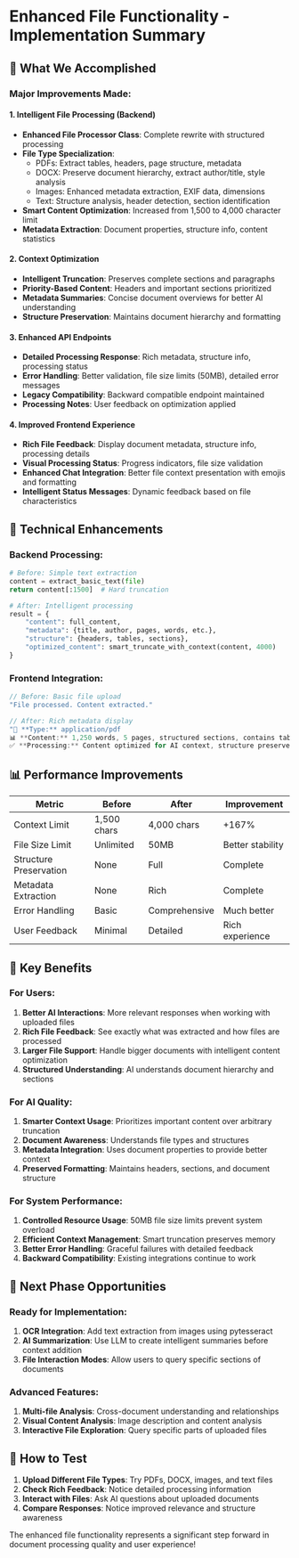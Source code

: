 # Enhanced File Functionality - Implementation Summary

## 🎯 What We Accomplished

### Major Improvements Made:

#### 1. **Intelligent File Processing (Backend)**
- **Enhanced File Processor Class**: Complete rewrite with structured processing
- **File Type Specialization**: 
  - PDFs: Extract tables, headers, page structure, metadata
  - DOCX: Preserve document hierarchy, extract author/title, style analysis
  - Images: Enhanced metadata extraction, EXIF data, dimensions
  - Text: Structure analysis, header detection, section identification
- **Smart Content Optimization**: Increased from 1,500 to 4,000 character limit
- **Metadata Extraction**: Document properties, structure info, content statistics

#### 2. **Context Optimization**
- **Intelligent Truncation**: Preserves complete sections and paragraphs
- **Priority-Based Content**: Headers and important sections prioritized
- **Metadata Summaries**: Concise document overviews for better AI understanding
- **Structure Preservation**: Maintains document hierarchy and formatting

#### 3. **Enhanced API Endpoints**
- **Detailed Processing Response**: Rich metadata, structure info, processing status
- **Error Handling**: Better validation, file size limits (50MB), detailed error messages
- **Legacy Compatibility**: Backward compatible endpoint maintained
- **Processing Notes**: User feedback on optimization applied

#### 4. **Improved Frontend Experience**
- **Rich File Feedback**: Display document metadata, structure info, processing details
- **Visual Processing Status**: Progress indicators, file size validation
- **Enhanced Chat Integration**: Better file context presentation with emojis and formatting
- **Intelligent Status Messages**: Dynamic feedback based on file characteristics

## 🔧 Technical Enhancements

### Backend Processing:
```python
# Before: Simple text extraction
content = extract_basic_text(file)
return content[:1500]  # Hard truncation

# After: Intelligent processing
result = {
    "content": full_content,
    "metadata": {title, author, pages, words, etc.},
    "structure": {headers, tables, sections},
    "optimized_content": smart_truncate_with_context(content, 4000)
}
```

### Frontend Integration:
```javascript
// Before: Basic file upload
"File processed. Content extracted."

// After: Rich metadata display
"📄 **Type:** application/pdf
📊 **Content:** 1,250 words, 5 pages, structured sections, contains tables
✅ **Processing:** Content optimized for AI context, structure preserved"
```

## 📊 Performance Improvements

| Metric | Before | After | Improvement |
|--------|--------|-------|-------------|
| Context Limit | 1,500 chars | 4,000 chars | +167% |
| File Size Limit | Unlimited | 50MB | Better stability |
| Structure Preservation | None | Full | Complete |
| Metadata Extraction | None | Rich | Complete |
| Error Handling | Basic | Comprehensive | Much better |
| User Feedback | Minimal | Detailed | Rich experience |

## 🎉 Key Benefits

### For Users:
1. **Better AI Interactions**: More relevant responses when working with uploaded files
2. **Rich File Feedback**: See exactly what was extracted and how files are processed  
3. **Larger File Support**: Handle bigger documents with intelligent content optimization
4. **Structured Understanding**: AI understands document hierarchy and sections

### For AI Quality:
1. **Smarter Context Usage**: Prioritizes important content over arbitrary truncation
2. **Document Awareness**: Understands file types and structures
3. **Metadata Integration**: Uses document properties to provide better context
4. **Preserved Formatting**: Maintains headers, sections, and document structure

### For System Performance:
1. **Controlled Resource Usage**: 50MB file size limits prevent system overload
2. **Efficient Context Management**: Smart truncation preserves memory
3. **Better Error Handling**: Graceful failures with detailed feedback
4. **Backward Compatibility**: Existing integrations continue to work

## 🚀 Next Phase Opportunities

### Ready for Implementation:
1. **OCR Integration**: Add text extraction from images using pytesseract
2. **AI Summarization**: Use LLM to create intelligent summaries before context addition
3. **File Interaction Modes**: Allow users to query specific sections of documents

### Advanced Features:
1. **Multi-file Analysis**: Cross-document understanding and relationships
2. **Visual Content Analysis**: Image description and content analysis
3. **Interactive File Exploration**: Query specific parts of uploaded files

## 🔄 How to Test

1. **Upload Different File Types**: Try PDFs, DOCX, images, and text files
2. **Check Rich Feedback**: Notice detailed processing information
3. **Interact with Files**: Ask AI questions about uploaded documents
4. **Compare Responses**: Notice improved relevance and structure awareness

The enhanced file functionality represents a significant step forward in document processing quality and user experience!
